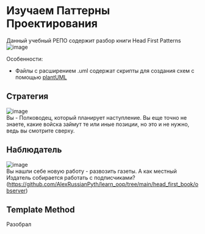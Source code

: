 # Изучаем Паттерны Проектирования
Данный учебный РЕПО содержит разбор книги Head First Patterns
![image](https://user-images.githubusercontent.com/78168466/198394097-7d28a6c3-7aad-4fb1-8872-846ecc4a1629.png)

Особенности:
- Файлы с расширением .uml содержат скрипты для создания схем с помощью [plantUML](https://plantuml.com/)

## Стратегия
![image](https://user-images.githubusercontent.com/78168466/198888614-0f4df0b1-8091-4a04-8c7d-5545f99b41d8.png)<br> 
Вы - Полководец, который планирует наступление. Вы еще точно не знаете, какие войска займут те или иные позиции, но это и не нужно, ведь вы смотрите сверху.

## Наблюдатель
![image](https://user-images.githubusercontent.com/78168466/198893398-b4e71fe7-651e-41c6-8bc2-ce6af268259f.png) <br>
Вы нашли себе новую работу - развозить газеты. А как местный Издатель собирается работать с подписчиками? (https://github.com/AlexRussianPyth/learn_oop/tree/main/head_first_book/observer)


## Template Method
Разобрал
